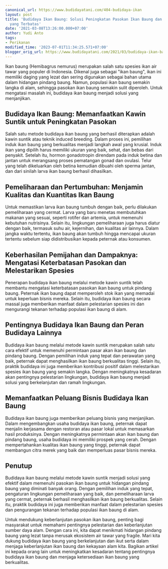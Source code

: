 ```yaml
---
canonical_url: https://www.budidayatani.com/404-budidaya-ikan
layout: post
title: 'Budidaya Ikan Baung: Solusi Peningkatan Pasokan Ikan Baung dan Pindang Baung
  yang Terbatas'
date: '2021-03-08T13:26:00.000+07:00'
author: Yudi Anto
tags:
- Perikanan
modified_time: '2023-07-01T11:34:25.571+07:00'
blogger_orig_url: https://www.budidayatani.com/2021/03/budidaya-ikan-baung-dengan-metode-kawin.html
---
```


<p>Ikan baung (Hemibagrus nemurus) merupakan salah satu spesies ikan air tawar yang populer di Indonesia. Dikenal juga sebagai "ikan baung", ikan ini memiliki daging yang lezat dan sering digunakan sebagai bahan utama dalam hidangan pindang baung. Namun, populasi ikan baung semakin langka di alam, sehingga pasokan ikan baung semakin sulit diperoleh. Untuk mengatasi masalah ini, budidaya ikan baung menjadi solusi yang menjanjikan.</p><h2>Budidaya Ikan Baung: Memanfaatkan Kawin Suntik untuk Peningkatan Pasokan</h2><p>Salah satu metode budidaya ikan baung yang berhasil diterapkan adalah kawin suntik atau teknik induced breeding. Dalam proses ini, pemilihan induk ikan baung yang berkualitas menjadi langkah awal yang krusial. Induk ikan yang dipilih harus memiliki ukuran yang baik, sehat, dan bebas dari penyakit. Setelah itu, hormon gonadotropin direndam pada induk betina dan jantan untuk merangsang proses pematangan gonad dan ovulasi. Telur yang telah dikeluarkan oleh betina kemudian dibuahi oleh sperma jantan, dan dari sinilah larva ikan baung berhasil dihasilkan.</p><h2>Pemeliharaan dan Pertumbuhan: Menjamin Kualitas dan Kuantitas Ikan Baung</h2><p>Untuk memastikan larva ikan baung tumbuh dengan baik, perlu dilakukan pemeliharaan yang cermat. Larva yang baru menetas membutuhkan makanan yang sesuai, seperti rotifer dan artemia, untuk memenuhi kebutuhan nutrisinya. Selain itu, lingkungan pemeliharaan juga harus diatur dengan baik, termasuk suhu air, kejernihan, dan kualitas air lainnya. Dalam jangka waktu tertentu, ikan baung akan tumbuh hingga mencapai ukuran tertentu sebelum siap didistribusikan kepada peternak atau konsumen.</p><h2>Keberhasilan Pemijahan dan Dampaknya: Mengatasi Keterbatasan Pasokan dan Melestarikan Spesies</h2><p>Penerapan budidaya ikan baung melalui metode kawin suntik telah membantu mengatasi keterbatasan pasokan ikan baung untuk pindang baung. Peternak ikan baung dapat memperoleh stok ikan yang memadai untuk keperluan bisnis mereka. Selain itu, budidaya ikan baung secara massal juga memberikan manfaat dalam pelestarian spesies ini dan mengurangi tekanan terhadap populasi ikan baung di alam.</p><h2>Pentingnya Budidaya Ikan Baung dan Peran Budidaya Lainnya</h2><p>Budidaya ikan baung melalui metode kawin suntik merupakan salah satu cara efektif untuk memenuhi permintaan pasar akan ikan baung dan pindang baung. Dengan pemilihan induk yang tepat dan perawatan yang baik, peternak dapat menghasilkan ikan baung berkualitas tinggi. Selain itu, praktik budidaya ini juga memberikan kontribusi positif dalam melestarikan spesies ikan baung yang semakin langka. Dengan meningkatnya kesadaran akan pentingnya pelestarian lingkungan, budidaya ikan baung menjadi solusi yang berkelanjutan dan ramah lingkungan.</p><h2>Memanfaatkan Peluang Bisnis Budidaya Ikan Baung</h2><p>Budidaya ikan baung juga memberikan peluang bisnis yang menjanjikan. Dalam mengembangkan usaha budidaya ikan baung, peternak dapat menjalin kerjasama dengan restoran atau pasar lokal untuk memasarkan hasil produksinya. Dengan meningkatnya permintaan akan ikan baung dan pindang baung, usaha budidaya ini memiliki prospek yang cerah. Dengan mempertahankan kualitas ikan baung yang tinggi, peternak dapat membangun citra merek yang baik dan memperluas pasar bisnis mereka.</p><h2>Penutup</h2><p>Budidaya ikan baung melalui metode kawin suntik menjadi solusi yang efektif dalam memenuhi pasokan ikan baung untuk hidangan pindang baung yang diminati banyak orang. Dengan pemilihan induk yang tepat, pengaturan lingkungan pemeliharaan yang baik, dan pemeliharaan larva yang cermat, peternak berhasil menghasilkan ikan baung berkualitas. Selain itu, praktik budidaya ini juga memberikan manfaat dalam pelestarian spesies dan pengurangan tekanan terhadap populasi ikan baung di alam.</p><p>Untuk mendukung keberlanjutan pasokan ikan baung, penting bagi masyarakat untuk memahami pentingnya pelestarian dan keberlanjutan sumber daya alam. Dengan cara ini, kita dapat menikmati hidangan pindang baung yang lezat tanpa merusak ekosistem air tawar yang fragile. Mari kita dukung budidaya ikan baung yang berkelanjutan dan ikut serta dalam menjaga keberlanjutan ikan baung dan kekayaan alam kita. Bagikan artikel ini kepada orang lain untuk meningkatkan kesadaran tentang pentingnya budidaya ikan baung dan menjaga ketersediaan ikan baung yang berkualitas.</p>